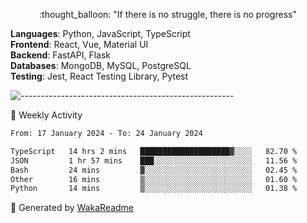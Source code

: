 <p align="center"> 
  :thought_balloon: "If there is no struggle, there is no progress"
</p>

<p align="left">
  <strong>Languages</strong>: Python, JavaScript, TypeScript<br>
  <strong>Frontend</strong>: React, Vue, Material UI<br>
  <strong>Backend</strong>: FastAPI, Flask<br>
  <strong>Databases</strong>: MongoDB, MySQL, PostgreSQL<br>
  <strong>Testing</strong>: Jest, React Testing Library, Pytest<br>
</p>

![-----------------------------------------------------](https://raw.githubusercontent.com/andreasbm/readme/master/assets/lines/vintage.png)

🎯 Weekly Activity

<!--START_SECTION:waka-->

```txt
From: 17 January 2024 - To: 24 January 2024

TypeScript   14 hrs 2 mins   ████████████████████▓░░░░   82.70 %
JSON         1 hr 57 mins    ███░░░░░░░░░░░░░░░░░░░░░░   11.56 %
Bash         24 mins         ▓░░░░░░░░░░░░░░░░░░░░░░░░   02.45 %
Other        16 mins         ▒░░░░░░░░░░░░░░░░░░░░░░░░   01.60 %
Python       14 mins         ▒░░░░░░░░░░░░░░░░░░░░░░░░   01.38 %
```

<!--END_SECTION:waka-->


🚀 Generated by [WakaReadme](https://github.com/athul/waka-readme)
